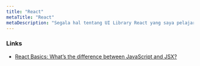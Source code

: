 ```yaml
---
title: "React"
metaTitle: "React"
metaDescription: "Segala hal tentang UI Library React yang saya pelajari"
---
```


### Links
- [React Basics: What’s the difference between JavaScript and JSX?](https://medium.com/weekly-webtips/react-basics-whats-the-difference-between-javascript-and-jsx-604dd224b1cf)